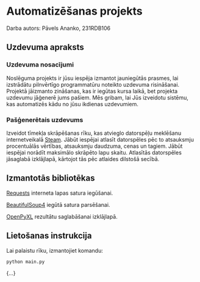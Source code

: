 # Automatizēšanas projekts

Darba autors: Pāvels Ananko, 231RDB106

## Uzdevuma apraksts

### Uzdevuma nosacījumi

Noslēguma projekts ir jūsu iespēja izmantot jauniegūtās prasmes, lai izstrādātu pilnvērtīgo programmatūru noteikto uzdevuma risināšanai. Projektā jāizmanto zināšanas, kas ir iegūtas kursa laikā, bet projekta uzdevumu jāģenerē jums pašiem. Mēs gribam, lai Jūs izveidotu sistēmu, kas automatizēs kādu no jūsu ikdienas uzdevumiem.

### Pašģenerētais uzdevums

Izveidot tīmekļa skrāpēšanas rīku, kas atvieglo datorspēļu meklēšanu internetveikalā [Steam](https://store.steampowered.com/). Jābūt iespējai atlasīt datorspēles pēc to atsauksmju procentuālās vērtības, atsauksmju daudzuma, cenas un tagiem. Jābūt iespējai norādīt maksimālo skrāpēto lapu skaitu. Atlasītās datorspēles jāsaglabā izklājlapā, kārtojot tās pēc atlaides dilstošā secībā.

## Izmantotās bibliotēkas

[Requests](https://pypi.org/project/requests/) interneta lapas satura iegūšanai.

[BeautifulSoup4](https://pypi.org/project/beautifulsoup4/) iegūtā satura parsēšanai.

[OpenPyXL](https://pypi.org/project/openpyxl/) rezultātu saglabāšanai izklājlapā.

## Lietošanas instrukcija

Lai palaistu rīku, izmantojiet komandu:

```
python main.py
```

{...}